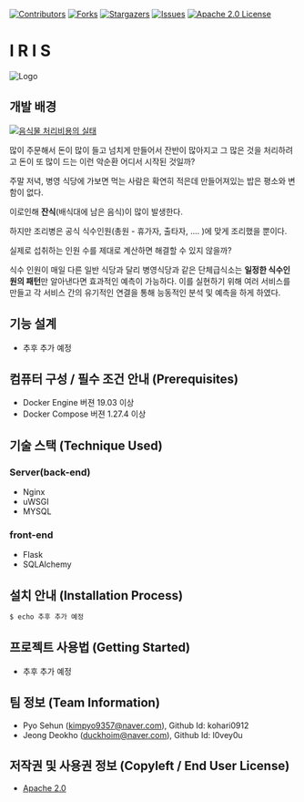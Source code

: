 [contributors-shield]: https://img.shields.io/github/contributors/l0vey0u/Infra_FRIDAY_IRIS?style=flat-square
[contributors-url]: https://github.com/l0vey0u/Infra_FRIDAY_IRIS/graphs/contributors
[forks-shield]: https://img.shields.io/github/forks/l0vey0u/Infra_FRIDAY_IRIS.svg?style=flat-square
[forks-url]: https://github.com/l0vey0u/Infra_FRIDAY_IRIS/network/members
[stars-shield]: https://img.shields.io/github/stars/l0vey0u/Infra_FRIDAY_IRIS?style=flat-square
[stars-url]: https://github.com/l0vey0u/Infra_FRIDAY_IRIS/stargazers
[issues-shield]: https://img.shields.io/github/issues/l0vey0u/Infra_FRIDAY_IRIS.svg?style=flat-square
[issues-url]: hhttps://github.com/l0vey0u/Infra_FRIDAY_IRIS/issues
[license-shield]: https://img.shields.io/github/license/l0vey0u/Infra_FRIDAY_IRIS.svg?style=flat-square
[license-url]: https://github.com/l0vey0u/Infra_FRIDAY_IRIS/blob/main/LICENSE.txt

[![Contributors][contributors-shield]][contributors-url]
[![Forks][forks-shield]][forks-url]
[![Stargazers][stars-shield]][stars-url]
[![Issues][issues-shield]][issues-url]
[![Apache 2.0 License][license-shield]][license-url]

# I R I S

![Logo](https://github.com/l0vey0u/Infra_FRIDAY_IRIS/blob/main/team_logo.png)

## 개발 배경

[![음식물 처리비용의 실태](https://i.ytimg.com/vi/g5WXqBOQYzc/original.jpg)](https://youtu.be/g5WXqBOQYzc)

많이 주문해서 돈이 많이 들고 넘치게 만들어서 잔반이 많아지고 그 많은 것을 처리하려고 돈이 또 많이 드는 이런 악순환 어디서 시작된 것일까?

주말 저녁, 병영 식당에 가보면 먹는 사람은 확연히 적은데 만들어져있는 밥은 평소와 변함이 없다.

이로인해 **잔식**(배식대에 남은 음식)이 많이 발생한다.

하지만 조리병은 공식 식수인원(총원 - 휴가자, 출타자, .... )에 맞게 조리했을 뿐이다.

실제로 섭취하는 인원 수를 제대로 계산하면 해결할 수 있지 않을까?

식수 인원이 매일 다른 일반 식당과 달리 병영식당과 같은 단체급식소는 **일정한 식수인원의 패턴**만 알아낸다면 효과적인 예측이 가능하다.
이를 실현하기 위해 여러 서비스를 만들고 각 서비스 간의 유기적인 연결을 통해 능동적인 분석 및 예측을 하게 하였다. 

## 기능 설계

 -  추후 추가 예정

## 컴퓨터 구성 / 필수 조건 안내 (Prerequisites)

* Docker Engine 버젼 19.03 이상 
* Docker Compose 버젼 1.27.4 이상

## 기술 스택 (Technique Used)

### Server(back-end)

 -  Nginx 
 -  uWSGI
 -  MYSQL

### front-end

 -  Flask
 -  SQLAlchemy

## 설치 안내 (Installation Process)

```bash
$ echo 추후 추가 예정
```

## 프로젝트 사용법 (Getting Started)

- 추후 추가 예정

## 팀 정보 (Team Information)

- Pyo Sehun (kimpyo9357@naver.com), Github Id: kohari0912
- Jeong Deokho (duckhoim@naver.com), Github Id: l0vey0u

## 저작권 및 사용권 정보 (Copyleft / End User License)

 * [Apache 2.0](https://github.com/l0vey0u/Infra_FRIDAY_IRIS/blob/main/license.md)
